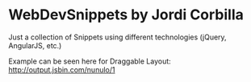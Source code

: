 # WebDevSnippets by Jordi Corbilla
Just a collection of Snippets using different technologies (jQuery, AngularJS, etc.)

Example can be seen here for Draggable Layout:
http://output.jsbin.com/nunulo/1
